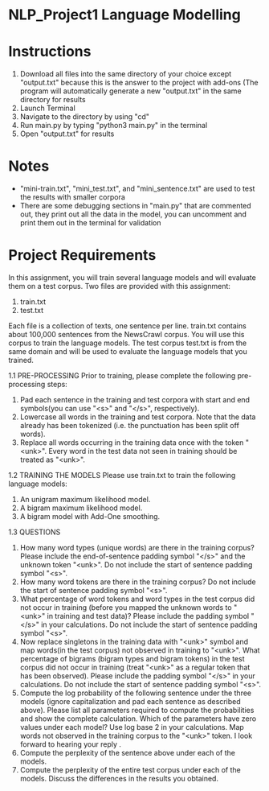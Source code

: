 # NLP_Project1 Language Modelling

# Instructions
  1.  Download all files into the same directory of your choice except "output.txt" because this is the answer to the project with add-ons (The program will automatically generate a new "output.txt" in the same directory for results
  2.  Launch Terminal
  3.  Navigate to the directory by using "cd"
  4.  Run main.py by typing "python3 main.py" in the terminal
  5.  Open "output.txt" for results

# Notes
-  "mini-train.txt", "mini_test.txt", and "mini_sentence.txt" are used to test the results with smaller corpora
-  There are some debugging sections in "main.py" that are commented out, they print out all the data in the model, you can uncomment and print them out in the terminal for validation

# Project Requirements
In this assignment, you will train several language models and will evaluate them on a test corpus. Two files are provided with this assignment:

1. train.txt
2. test.txt

Each file is a collection of texts, one sentence per line. train.txt contains about 100,000 sentences from the NewsCrawl corpus. You will use this corpus to train the language models. The test corpus test.txt is from the same domain and will be used to evaluate the language models that you trained.

1.1 PRE-PROCESSING
Prior to training, please complete the following pre-processing steps:
1. Pad each sentence in the training and test corpora with start and end symbols(you can use "\<s>\" and "\</s>\", respectively).
2. Lowercase all words in the training and test corpora. Note that the data already has been tokenized (i.e. the punctuation has been split off words).
3. Replace all words occurring in the training data once with the token "\<unk>\". Every word in the test data not seen in training should be treated as "\<unk>\".

1.2 TRAINING THE MODELS
Please use train.txt to train the following language models:
1. An unigram maximum likelihood model.
2. A bigram maximum likelihood model.
3. A bigram model with Add-One smoothing.

1.3 QUESTIONS
1. How many word types (unique words) are there in the training corpus? Please include the end-of-sentence padding symbol "\</s>\" and the unknown token "\<unk>\". Do not include the start of sentence padding symbol "\<s>\".
2. How many word tokens are there in the training corpus? Do not include the start of sentence padding symbol "\<s>\".
3. What percentage of word tokens and word types in the test corpus did not occur in training (before you mapped the unknown words to "\<unk>\" in training and test data)? Please include the padding symbol "\</s>\" in your calculations. Do not include the start of sentence padding symbol "\<s>\".
4. Now replace singletons in the training data with "\<unk>\" symbol and map words(in the test corpus) not observed in training to "\<unk>\". What percentage of bigrams (bigram types and bigram tokens) in the test corpus did not occur in training (treat "\<unk>\" as a regular token that has been observed). Please include the padding symbol "\</s>\" in your calculations. Do not include the start of sentence padding symbol "\<s>\".
5. Compute the log probability of the following sentence under the three models (ignore capitalization and pad each sentence as described above). Please list all  parameters required to compute the probabilities and show the complete calculation. Which of the parameters have zero values under each model? Use log base 2 in your calculations. Map words not observed in the training corpus to the "\<unk>\" token.
   I look forward to hearing your reply .
6. Compute the perplexity of the sentence above under each of the models.
7. Compute the perplexity of the entire test corpus under each of the models. Discuss the differences in the results you obtained.
















